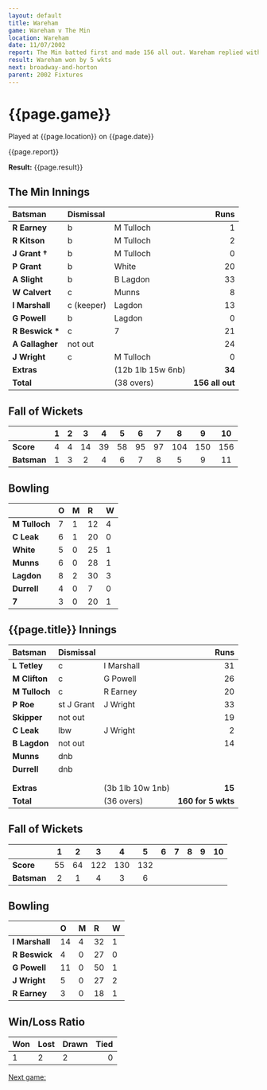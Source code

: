 ```yaml
---
layout: default
title: Wareham
game: Wareham v The Min
location: Wareham
date: 11/07/2002
report: The Min batted first and made 156 all out. Wareham replied with 160 for 5 wkts
result: Wareham won by 5 wkts
next: broadway-and-horton
parent: 2002 Fixtures
---
```


# {{page.game}}

Played at {{page.location}} on {{page.date}}

{{page.report}}

**Result:** {{page.result}}

## The Min Innings

| Batsman | Dismissal |  | Runs |
|:---|:---|---|---:|
| **R Earney** | b | M Tulloch | 1 |
| **R Kitson** | b | M Tulloch | 2 |
| **J Grant &#8224;** | b | M Tulloch | 0 |
| **P Grant** | b | White | 20 |
| **A Slight** | b | B Lagdon | 33 |
| **W Calvert** | c | Munns | 8 |
| **I Marshall** | c (keeper) | Lagdon | 13 |
| **G Powell** | b | Lagdon | 0 |
| **R Beswick &#42;** | c | 7 | 21 |
| **A Gallagher** | not out |  | 24 |
| **J Wright** | c | M Tulloch | 0 |
| **Extras** | | (12b 1lb 15w 6nb) | **34** |
| **Total** | | (38 overs) | ****156 all out**** |

## Fall of Wickets

| | 1 | 2 | 3 | 4 | 5 | 6 | 7 | 8 | 9 | 10 |
|---|:---:|:---:|:---:|:---:|:---:|:---:|:---:|:---:|:---:|:---:|
| **Score** | 4 | 4 | 14 | 39 | 58 | 95 | 97 | 104 | 150 | 156 |
| **Batsman** | 1 | 3 | 2 | 4 | 6 | 7 | 8 | 5 | 9 | 11 |

## Bowling

| | O | M | R | W |
|---|:---|:---|:---|:---|
| **M Tulloch** | 7 | 1 | 12 | 4 |
| **C Leak** | 6 | 1 | 20 | 0 |
| **White** | 5 | 0 | 25 | 1 |
| **Munns** | 6 | 0 | 28 | 1 |
| **Lagdon** | 8 | 2 | 30 | 3 |
| **Durrell** | 4 | 0 | 7 | 0 |
| **7** | 3 | 0 | 20 | 1 |

## {{page.title}} Innings

| Batsman | Dismissal |  | Runs |
|:---|:---|---|---:|
| **L Tetley** | c | I Marshall | 31 |
| **M Clifton** | c | G Powell | 26 |
| **M Tulloch** | c | R Earney | 20 |
| **P Roe** | st J Grant | J Wright | 33 |
| **Skipper** | not out |  | 19 |
| **C Leak** | lbw | J Wright  | 2 |
| **B Lagdon** | not out |  | 14 |
| **Munns** | dnb |  |  |
| **Durrell** | dnb |  |  |
|  |  |  |  |
|  |  |  |  |
| **Extras** | | (3b 1lb 10w 1nb) | **15** |
| **Total** | | (36 overs) | ****160 for 5 wkts**** |

## Fall of Wickets

| | 1 | 2 | 3 | 4 | 5 | 6 | 7 | 8 | 9 | 10 |
|---|:---:|:---:|:---:|:---:|:---:|:---:|:---:|:---:|:---:|:---:|
| **Score** | 55 | 64 | 122 | 130 | 132 |  |  |  |  |  |
| **Batsman** | 2 | 1 | 4 | 3 | 6 |  |  |  |  |  |

## Bowling

| | O | M | R | W |
|---|:---|:---|:---|:---|
| **I Marshall** | 14 | 4 | 32 | 1 |
| **R Beswick** | 4 | 0 | 27 | 0 |
| **G Powell** | 11 | 0 | 50 | 1 |
| **J Wright** | 5 | 0 | 27 | 2 |
| **R Earney** | 3 | 0 | 18 | 1 |

## Win/Loss Ratio

| Won | Lost | Drawn | Tied |
|:---|:---|:---|---:|
| 1 | 2 | 2 | 0 |

[Next game:]({{page.next}})